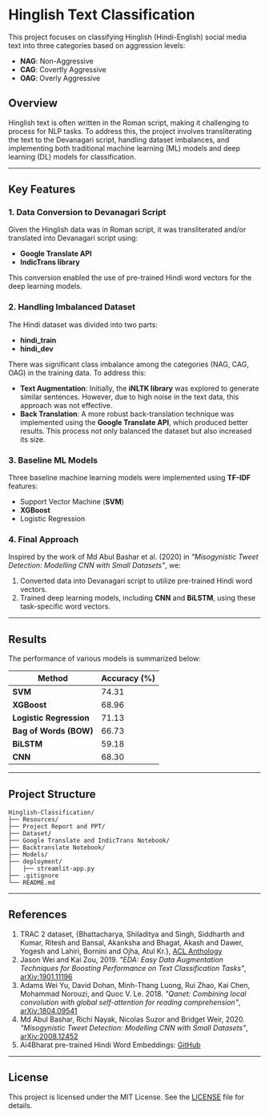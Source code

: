 # Hinglish Text Classification

This project focuses on classifying Hinglish (Hindi-English) social media text into three categories based on aggression levels:

- **NAG**: Non-Aggressive
- **CAG**: Covertly Aggressive
- **OAG**: Overly Aggressive

## Overview

Hinglish text is often written in the Roman script, making it challenging to process for NLP tasks. To address this, the project involves transliterating the text to the Devanagari script, handling dataset imbalances, and implementing both traditional machine learning (ML) models and deep learning (DL) models for classification.

---

## Key Features

### 1. **Data Conversion to Devanagari Script**

Given the Hinglish data was in Roman script, it was transliterated and/or translated into Devanagari script using:

- **Google Translate API**
- **IndicTrans library**

This conversion enabled the use of pre-trained Hindi word vectors for the deep learning models.

### 2. **Handling Imbalanced Dataset**

The Hindi dataset was divided into two parts:
- **hindi_train**
- **hindi_dev**

There was significant class imbalance among the categories (NAG, CAG, OAG) in the training data. To address this:

- **Text Augmentation**: Initially, the **iNLTK library** was explored to generate similar sentences. However, due to high noise in the text data, this approach was not effective.
- **Back Translation**: A more robust back-translation technique was implemented using the **Google Translate API**, which produced better results. This process not only balanced the dataset but also increased its size.

### 3. **Baseline ML Models**

Three baseline machine learning models were implemented using **TF-IDF** features:
- Support Vector Machine (**SVM**)
- **XGBoost**
- Logistic Regression

### 4. **Final Approach**

Inspired by the work of Md Abul Bashar et al. (2020) in *"Misogynistic Tweet Detection: Modelling CNN with Small Datasets"*, we:

1. Converted data into Devanagari script to utilize pre-trained Hindi word vectors.
2. Trained deep learning models, including **CNN** and **BiLSTM**, using these task-specific word vectors.

---

## Results

The performance of various models is summarized below:

| Method                | Accuracy (%) |
|-----------------------|--------------|
| **SVM**               | 74.31        |
| **XGBoost**           | 68.96        |
| **Logistic Regression**| 71.13        |
| **Bag of Words (BOW)**| 66.73        |
| **BiLSTM**            | 59.18        |
| **CNN**               | 68.30        |

---

## Project Structure

```
Hinglish-Classification/
├── Resources/
├── Project Report and PPT/
├── Dataset/
├── Google Translate and IndicTrans Notebook/
├── Backtranslate Notebook/
├── Models/
├── deployment/
│   ├── streamlit-app.py
├── .gitignore
└── README.md
```

---

## References

1. TRAC 2 dataset, {Bhattacharya, Shiladitya and Singh, Siddharth and Kumar, Ritesh and Bansal, Akanksha and Bhagat, Akash and Dawer, Yogesh and Lahiri, Bornini and Ojha, Atul Kr.}, [ACL Anthology](https://www.aclweb.org/anthology/2020.trac2-1.25)
2. Jason Wei and Kai Zou, 2019. *"EDA: Easy Data Augmentation Techniques for Boosting Performance on Text Classification Tasks"*, [arXiv:1901.11196](https://arxiv.org/abs/1901.11196)
3. Adams Wei Yu, David Dohan, Minh-Thang Luong, Rui Zhao, Kai Chen, Mohammad Norouzi, and Quoc V. Le. 2018. *"Qanet: Combining local convolution with global self-attention for reading comprehension"*, [arXiv:1804.09541](https://arxiv.org/abs/1804.09541)
4. Md Abul Bashar, Richi Nayak, Nicolas Suzor and Bridget Weir, 2020. *"Misogynistic Tweet Detection: Modelling CNN with Small Datasets"*, [arXiv:2008.12452](https://arxiv.org/abs/2008.12452)
5. Ai4Bharat pre-trained Hindi Word Embeddings: [GitHub](https://github.com/AI4Bharat/indicnlp_corpus#word-embeddings)

---

## License

This project is licensed under the MIT License. See the [LICENSE](LICENSE) file for details.
